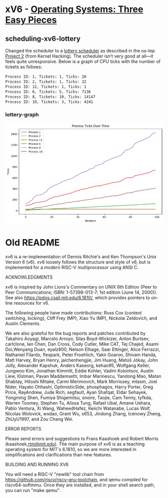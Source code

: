 # xV6 - [Operating Systems: Three Easy Pieces](https://pages.cs.wisc.edu/~remzi/OSTEP/)

## scheduling-xv6-lottery

Changed the scheduler to a [lottery scheduler](https://pages.cs.wisc.edu/~remzi/OSTEP/cpu-sched-lottery.pdf) as described in the os-tep [Project 2](https://github.com/remzi-arpacidusseau/ostep-projects/tree/master/scheduling-xv6-lottery) (from Kernel Hacking). The scheduler isn’t very good at all—it feels quite unresponsive. Below is a graph of CPU ticks with the number of tickets as follows:

```
Process ID: 1, Tickets: 1, Ticks: 26
Process ID: 2, Tickets: 1, Ticks: 22
Process ID: 12, Tickets: 1, Ticks: 1
Process ID: 6, Tickets: 5, Ticks: 7136
Process ID: 8, Tickets: 10, Ticks: 14147
Process ID: 10, Tickets: 3, Ticks: 4241
```

### lottery-graph

![lottery-graph.png](/misc/assets/lottery-graph.png)

# Old README

xv6 is a re-implementation of Dennis Ritchie's and Ken Thompson's Unix
Version 6 (v6).  xv6 loosely follows the structure and style of v6,
but is implemented for a modern RISC-V multiprocessor using ANSI C.

ACKNOWLEDGMENTS

xv6 is inspired by John Lions's Commentary on UNIX 6th Edition (Peer
to Peer Communications; ISBN: 1-57398-013-7; 1st edition (June 14,
2000)).  See also https://pdos.csail.mit.edu/6.1810/, which provides
pointers to on-line resources for v6.

The following people have made contributions: Russ Cox (context switching,
locking), Cliff Frey (MP), Xiao Yu (MP), Nickolai Zeldovich, and Austin
Clements.

We are also grateful for the bug reports and patches contributed by
Takahiro Aoyagi, Marcelo Arroyo, Silas Boyd-Wickizer, Anton Burtsev,
carlclone, Ian Chen, Dan Cross, Cody Cutler, Mike CAT, Tej Chajed,
Asami Doi,Wenyang Duan, eyalz800, Nelson Elhage, Saar Ettinger, Alice
Ferrazzi, Nathaniel Filardo, flespark, Peter Froehlich, Yakir Goaron,
Shivam Handa, Matt Harvey, Bryan Henry, jaichenhengjie, Jim Huang,
Matúš Jókay, John Jolly, Alexander Kapshuk, Anders Kaseorg, kehao95,
Wolfgang Keller, Jungwoo Kim, Jonathan Kimmitt, Eddie Kohler, Vadim
Kolontsov, Austin Liew, l0stman, Pavan Maddamsetti, Imbar Marinescu,
Yandong Mao, Matan Shabtay, Hitoshi Mitake, Carmi Merimovich, Mark
Morrissey, mtasm, Joel Nider, Hayato Ohhashi, OptimisticSide,
phosphagos, Harry Porter, Greg Price, RayAndrew, Jude Rich, segfault,
Ayan Shafqat, Eldar Sehayek, Yongming Shen, Fumiya Shigemitsu, snoire,
Taojie, Cam Tenny, tyfkda, Warren Toomey, Stephen Tu, Alissa Tung,
Rafael Ubal, Amane Uehara, Pablo Ventura, Xi Wang, WaheedHafez,
Keiichi Watanabe, Lucas Wolf, Nicolas Wolovick, wxdao, Grant Wu, x653,
Jindong Zhang, Icenowy Zheng, ZhUyU1997, and Zou Chang Wei.

ERROR REPORTS

Please send errors and suggestions to Frans Kaashoek and Robert Morris
(kaashoek,rtm@mit.edu).  The main purpose of xv6 is as a teaching
operating system for MIT's 6.1810, so we are more interested in
simplifications and clarifications than new features.

BUILDING AND RUNNING XV6

You will need a RISC-V "newlib" tool chain from
https://github.com/riscv/riscv-gnu-toolchain, and qemu compiled for
riscv64-softmmu.  Once they are installed, and in your shell
search path, you can run "make qemu".
